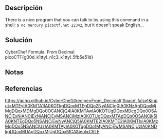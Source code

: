 ## Descripción
There is a nice program that you can talk to by using this command in a shell: `$ nc mercury.picoctf.net 22342`, but it doesn't speak English...
## Solución
CyberChef
Formula: From Decimal
picoCTF{g00d_k1tty!_n1c3_k1tty!_5fb5e51d}
## Notas
## Referencias
https://gchq.github.io/CyberChef/#recipe=From_Decimal('Space',false)&input=MTEyIA0KMTA1IA0KOTkgDQoxMTEgDQo2NyANCjg0IA0KNzAgDQoxMjMgDQoxMDMgDQo0OCANCjQ4IA0KMTAwIA0KOTUgDQoxMDcgDQo0OSANCjExNiANCjExNiANCjEyMSANCjMzIA0KOTUgDQoxMTAgDQo0OSANCjk5IA0KNTEgDQo5NSANCjEwNyANCjQ5IA0KMTE2IA0KMTE2IA0KMTIxIA0KMzMgDQo5NSANCjUzIA0KMTAyIA0KOTggDQo1MyANCjEwMSANCjUzIA0KNDkgDQoxMDAgDQoxMjUgDQoxMCA&ieol=CRLF
